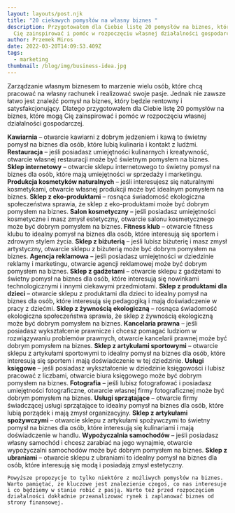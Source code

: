 ```yaml
---
layout: layouts/post.njk
title: "20 ciekawych pomysłów na własny biznes "
description: Przygotowałem dla Ciebie listę 20 pomysłów na biznes, które mogą
  Cię zainspirować i pomóc w rozpoczęciu własnej działalności gospodarczej.
author: Przemek Miros
date: 2022-03-20T14:09:53.409Z
tags:
  - marketing
thumbnail: /blog/img/business-idea.jpg
---
```

Zarządzanie własnym biznesem to marzenie wielu osób, które chcą pracować na własny rachunek i realizować swoje pasje. Jednak nie zawsze łatwo jest znaleźć pomysł na biznes, który będzie rentowny i satysfakcjonujący. Dlatego przygotowałem dla Ciebie listę 20 pomysłów na biznes, które mogą Cię zainspirować i pomóc w rozpoczęciu własnej działalności gospodarczej.

**Kawiarnia** – otwarcie kawiarni z dobrym jedzeniem i kawą to świetny pomysł na biznes dla osób, które lubią kulinaria i kontakt z ludźmi.
**Restauracja** – jeśli posiadasz umiejętności kulinarnych i kreatywność, otwarcie własnej restauracji może być świetnym pomysłem na biznes.
**Sklep internetowy** – otwarcie sklepu internetowego to świetny pomysł na biznes dla osób, które mają umiejętności w sprzedaży i marketingu.
**Produkcja kosmetyków naturalnych** – jeśli interesujesz się naturalnymi kosmetykami, otwarcie własnej produkcji może być idealnym pomysłem na biznes.
**Sklep z eko-produktami** – rosnąca świadomość ekologiczna społeczeństwa sprawia, że sklep z eko-produktami może być dobrym pomysłem na biznes.
**Salon kosmetyczny** – jeśli posiadasz umiejętności kosmetyczne i masz zmysł estetyczny, otwarcie salonu kosmetycznego może być dobrym pomysłem na biznes.
**Fitness klub** – otwarcie fitness klubu to idealny pomysł na biznes dla osób, które interesują się sportem i zdrowym stylem życia.
**Sklep z biżuterią** – jeśli lubisz biżuterię i masz zmysł artystyczny, otwarcie sklepu z biżuterią może być dobrym pomysłem na biznes.
**Agencja reklamowa** – jeśli posiadasz umiejętności w dziedzinie reklamy i marketingu, otwarcie agencji reklamowej może być dobrym pomysłem na biznes.
**Sklep z gadżetami** – otwarcie sklepu z gadżetami to świetny pomysł na biznes dla osób, które interesują się nowinkami technologicznymi i innymi ciekawymi przedmiotami.
**Sklep z produktami dla dzieci** – otwarcie sklepu z produktami dla dzieci to idealny pomysł na biznes dla osób, które interesują się pedagogiką i mają doświadczenie w pracy z dziećmi.
**Sklep z żywnością ekologiczną** – rosnąca świadomość ekologiczna społeczeństwa sprawia, że sklep z żywnością ekologiczną może być dobrym pomysłem na biznes.
**Kancelaria prawna** – jeśli posiadasz wykształcenie prawnicze i chcesz pomagać ludziom w rozwiązywaniu problemów prawnych, otwarcie kancelarii prawnej może być dobrym pomysłem na biznes.
**Sklep z artykułami sportowymi** – otwarcie sklepu z artykułami sportowymi to idealny pomysł na biznes dla osób, które interesują się sportem i mają doświadczenie w tej dziedzinie.
**Usługi księgowe** – jeśli posiadasz wykształcenie w dziedzinie księgowości i lubisz pracować z liczbami, otwarcie biura księgowego może być dobrym pomysłem na biznes.
**Fotografia** – jeśli lubisz fotografować i posiadasz umiejętności fotograficzne, otwarcie własnej firmy fotograficznej może być dobrym pomysłem na biznes.
**Usługi sprzątające** – otwarcie firmy świadczącej usługi sprzątające to idealny pomysł na biznes dla osób, które lubią porządek i mają zmysł organizacyjny.
**Sklep z artykułami spożywczymi** – otwarcie sklepu z artykułami spożywczymi to świetny pomysł na biznes dla osób, które interesują się kulinariami i mają doświadczenie w handlu.
**Wypożyczalnia samochodów** – jeśli posiadasz własny samochód i chcesz zarabiać na jego wynajmie, otwarcie wypożyczalni samochodów może być dobrym pomysłem na biznes.
**Sklep z ubraniami** – otwarcie sklepu z ubraniami to idealny pomysł na biznes dla osób, które interesują się modą i posiadają zmysł estetyczny.

    Powyższe propozycje to tylko niektóre z możliwych pomysłów na biznes. Warto pamiętać, że kluczowe jest znalezienie czegoś, co nas interesuje i co będziemy w stanie robić z pasją. Warto też przed rozpoczęciem działalności dokładnie przeanalizować rynek i zaplanować biznes od strony finansowej.